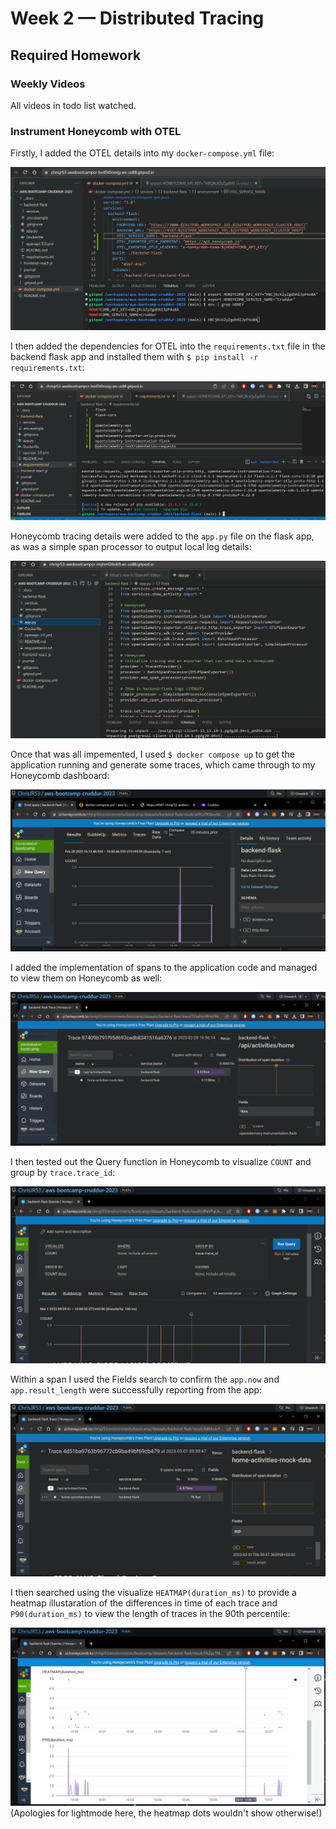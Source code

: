 # Week 2 — Distributed Tracing

## Required Homework

### Weekly Videos
All videos in todo list watched.

### Instrument Honeycomb with OTEL
Firstly, I added the OTEL details into my ```docker-compose.yml``` file:

![OTEL Details](/journal/resources/images/week2/01_api_set_opentel.PNG)

I then added the dependencies for OTEL into the ```requirements.txt``` file in the backend flask app and installed them with ```$ pip install -r requirements.txt```:

![OTEL Dependencies](/journal/resources/images/week2/02_req_install_opentel.PNG)

Honeycomb tracing details were added to the ```app.py``` file on the flask app, as was a simple span processor to output local log details:

![Simple Processor](/journal/resources/images/week2/03_simple_processor.PNG)

Once that was all impemented, I used ```$ docker compose up``` to get the application running and generate some traces, which came through to my Honeycomb dashboard:

![Hooneycomb Traces](/journal/resources/images/week2/04_honeycomb_traces.PNG)

I added the implementation of spans to the application code and managed to view them on Honeycomb as well:

![Honeycomb Spans](/journal/resources/images/week2/05_honeycomb_spans.PNG)

I then tested out the Query function in Honeycomb to visualize ```COUNT``` and group by ```trace.trace_id```:

![Honeycomb Query](/journal/resources/images/week2/06_honeycomb_query.PNG)

Within a span I used the Fields search to confirm the ```app.now``` and ```app.result_length``` were successfully reporting from the app:

![Honeycomb Fields](/journal/resources/images/week2/07_honeycomb_app_field.PNG)

I then searched using the visualize ```HEATMAP(duration_ms)``` to provide a heatmap illustaration of the differences in time of each trace and ```P90(duration_ms)``` to view the length of traces in the 90th percentile:

![Honeycomb Heatmap](/journal/resources/images/week2/08_honeycomb_heatmap_p90.PNG)
(Apologies for lightmode here, the heatmap dots wouldn't show otherwise!)

